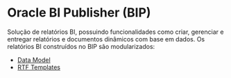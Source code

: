 # Oracle BI Publisher (BIP)
Solução de relatórios BI, possuindo funcionalidades como criar, gerenciar e entregar relatórios e documentos dinâmicos com base em dados.
Os relatórios BI construídos no BIP são modularizados:
- [Data Model](./data_model/data-model.md)
- [RTF Templates](rtf_templates/bip-rtf-templates.md)